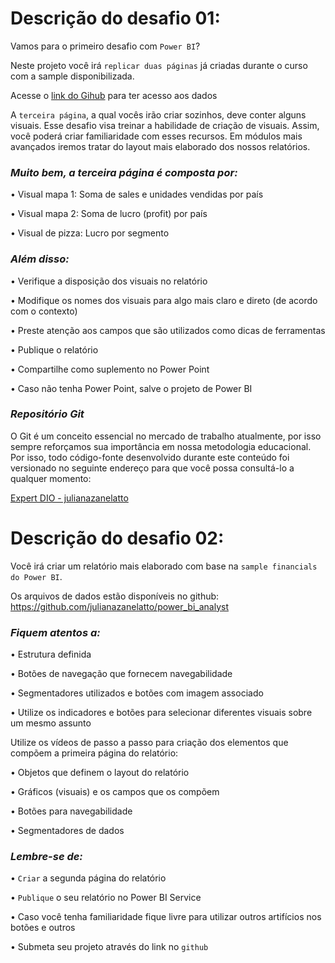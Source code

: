 

# Descrição do desafio 01: 

Vamos para o primeiro desafio com `Power BI`? 

Neste projeto você irá `replicar duas páginas` já criadas durante o curso com a sample disponibilizada.

Acesse o [link do Gihub](https://github.com/julianazanelatto/power_bi_analyst) para ter acesso aos dados

A `terceira página`, a qual vocês irão criar sozinhos, deve conter alguns visuais. Esse desafio visa treinar a habilidade de criação de visuais. Assim, você poderá criar familiaridade com esses recursos. Em módulos mais avançados iremos tratar do layout mais elaborado dos nossos relatórios. 

### *Muito bem, a terceira página é composta por:*

•	Visual mapa 1: Soma de sales e unidades vendidas por país 

•	Visual mapa 2: Soma de lucro (profit) por país 

•	Visual de pizza: Lucro por segmento 
 
### *Além disso:* 

•	Verifique a disposição dos visuais no relatório 

•	Modifique os nomes dos visuais para algo mais claro e direto (de acordo com o contexto)

•	Preste atenção aos campos que são utilizados como dicas de ferramentas  

•	Publique o relatório 

•	Compartilhe como suplemento no Power Point 

•	Caso não tenha Power Point, salve o projeto de Power BI  
 
### *Repositório Git*
 
O Git é um conceito essencial no mercado de trabalho atualmente, por isso sempre reforçamos sua importância em nossa metodologia educacional. Por isso, todo código-fonte desenvolvido durante este conteúdo foi versionado no seguinte endereço para que você possa consultá-lo a qualquer momento:
 
[Expert DIO - julianazanelatto](https://github.com/julianazanelatto/power_bi_analyst)


# Descrição do desafio 02: 

Você irá criar um relatório mais elaborado com base na `sample financials do Power BI`. 

Os arquivos de dados estão disponíveis no github: 
https://github.com/julianazanelatto/power_bi_analyst 

### *Fiquem atentos a:* 

• Estrutura definida

• Botões de navegação que fornecem navegabilidade

• Segmentadores utilizados e botões com imagem associado

• Utilize os indicadores e botões para selecionar diferentes visuais sobre um mesmo assunto 
 
Utilize os vídeos de passo a passo para criação dos elementos que compõem a primeira página do relatório:

• Objetos que definem o layout do relatório 

• Gráficos (visuais) e os campos que os compõem

• Botões para navegabilidade
 
• Segmentadores de dados 
 
### *Lembre-se de:* 

• `Criar` a segunda página do relatório 

• `Publique` o seu relatório no Power BI Service 

• Caso você tenha familiaridade fique livre para utilizar outros artifícios nos botões e outros 

• Submeta seu projeto através do link no `github `
